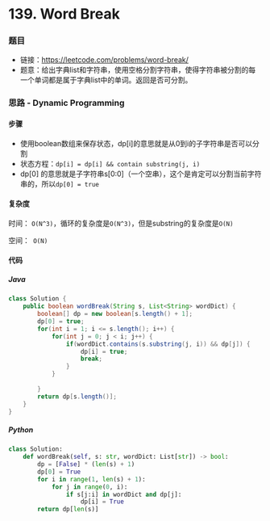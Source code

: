 # 139. Word Break

### 题目

- 链接：https://leetcode.com/problems/word-break/ 
- 题意：给出字典list和字符串，使用空格分割字符串，使得字符串被分割的每一个单词都是属于字典list中的单词。返回是否可分割。



### 思路 - Dynamic Programming

#### 步骤

- 使用boolean数组来保存状态，dp[i]的意思就是从0到i的子字符串是否可以分割
- 状态方程：```dp[i] = dp[i] && contain substring(j, i)```
- dp[0] 的意思就是子字符串s[0:0]（一个空串），这个是肯定可以分割当前字符串的，所以```dp[0] = true```



#### 复杂度

时间： `O(N^3)`，循环的复杂度是`O(N^3)`，但是substring的复杂度是`O(N)`

空间：` O(N)`



#### 代码

##### Java

```java
class Solution {
    public boolean wordBreak(String s, List<String> wordDict) {
        boolean[] dp = new boolean[s.length() + 1];
        dp[0] = true;
        for(int i = 1; i <= s.length(); i++) {
            for(int j = 0; j < i; j++) {
                if(wordDict.contains(s.substring(j, i)) && dp[j]) {
                    dp[i] = true;
                    break;
                }
            }
            
        }
        return dp[s.length()];
    }
}
```



##### Python

```python
class Solution:
    def wordBreak(self, s: str, wordDict: List[str]) -> bool:
        dp = [False] * (len(s) + 1)
        dp[0] = True
        for i in range(1, len(s) + 1):
            for j in range(0, i):
                if s[j:i] in wordDict and dp[j]:
                    dp[i] = True
        return dp[len(s)]
```

